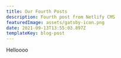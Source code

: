 ```yaml
---
title: Our Fourth Posts
description: Fourth post from Netlify CMS
featuredImage: assets/gatsby-icon.png
date: 2021-09-13T13:55:03.897Z
templateKey: blog-post
---
```

Helloooo